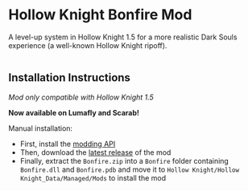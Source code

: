 # Hollow Knight Bonfire Mod

A level-up system in Hollow Knight 1.5 for a more realistic Dark Souls experience (a well-known Hollow Knight ripoff).

<img src="https://github.com/TheodoreChristianRadu/Bonfire/blob/master/Resources/Bonfy.gif" onerror="this.onerror=null; this.src='https://github.com/TheodoreChristianRadu/Bonfire/blob/master/Resources/Bonfy/0.png';" alt="" />

## Installation Instructions

*Mod only compatible with Hollow Knight 1.5*

**Now available on Lumafly and Scarab!**

Manual installation:
+ First, install the [modding API](https://github.com/hk-modding/api)
+ Then, download the [latest release](https://github.com/TheodoreChristianRadu/Bonfire/releases/latest) of the mod
+ Finally, extract the `Bonfire.zip` into a `Bonfire` folder containing `Bonfire.dll` and `Bonfire.pdb` and move it to `Hollow Knight/Hollow Knight_Data/Managed/Mods` to install the mod

